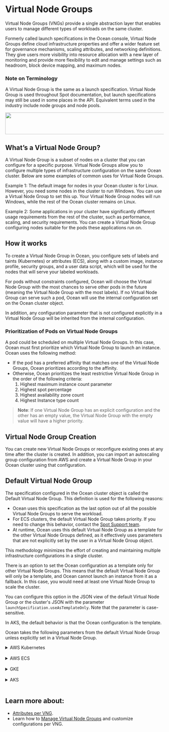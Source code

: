 # Virtual Node Groups

Virtual Node Groups (VNGs) provide a single abstraction layer that enables users to manage different types of workloads on the same cluster.

Formerly called launch specifications in the Ocean console, Virtual Node Groups define cloud infrastructure properties and offer a wider feature set for governance mechanisms, scaling attributes, and networking definitions. They give users more visibility into resource allocation with a new layer of monitoring and provide more flexibility to edit and manage settings such as headroom, block device mapping, and maximum nodes.

### Note on Terminology

A Virtual Node Group is the same as a launch specification. Virtual Node Group is used throughout Spot documentation, but launch specifications may still be used in some places in the API. Equivalent terms used in the industry include node groups and node pools.

<img src="/ocean/_media/features-vngs-01.png" width="578" height="69" />

## What’s a Virtual Node Group?

A Virtual Node Group is a subset of nodes on a cluster that you can configure for a specific purpose. Virtual Node Groups allow you to configure multiple types of infrastructure configuration on the same Ocean cluster. Below are some examples of common uses for Virtual Node Groups.

Example 1: The default image for nodes in your Ocean cluster is for Linux. However, you need some nodes in the cluster to run Windows. You can use a Virtual Node Group to set this up. Your Virtual Node Group nodes will run Windows, while the rest of the Ocean cluster remains on Linux.

Example 2: Some applications in your cluster have significantly different usage requirements from the rest of the cluster, such as performance, scaling, and security requirements. You can create a Virtual Node Group configuring nodes suitable for the pods these applications run on.

## How it works

To create a Virtual Node Group in Ocean, you configure sets of labels and taints (Kubernetes) or attributes (ECS), along with a custom image, instance profile, security groups, and a user data script, which will be used for the nodes that will serve your labeled workloads.

For pods without constraints configured, Ocean will choose the Virtual Node Group with the most chances to serve other pods in the future (meaning the Virtual Node Group with the most labels). If no Virtual Node Group can serve such a pod, Ocean will use the internal configuration set on the Ocean cluster object.

In addition, any configuration parameter that is not configured explicitly in a Virtual Node Group will be inherited from the internal configuration.

### Prioritization of Pods on Virtual Node Groups

A pod could be scheduled on multiple Virtual Node Groups. In this case, Ocean must first prioritize which Virtual Node Group to launch an instance. Ocean uses the following method:

- If the pod has a preferred affinity that matches one of the Virtual Node Groups, Ocean prioritizes according to the affinity.
- Otherwise, Ocean prioritizes the least restrictive Virtual Node Group in the order of the following criteria:
  1. Highest maximum instance count parameter
  2. Highest spot percentage
  3. Highest availability zone count
  4. Highest Instance type count

> **Note**: If one Virtual Node Group has an explicit configuration and the other has an empty value, the Virtual Node Group with the empty value will have a higher priority.

## Virtual Node Group Creation

You can create new Virtual Node Groups or reconfigure existing ones at any time after the cluster is created. In addition, you can import an autoscaling group configuration from AWS and create a Virtual Node Group in your Ocean cluster using that configuration.

## Default Virtual Node Group

The specification configured in the Ocean cluster object is called the Default Virtual Node Group. This definition is used for the following reasons:

- Ocean uses this specification as the last option out of all the possible Virtual Node Groups to serve the workload.
- For ECS clusters, the default Virtual Node Group takes priority. If you need to change this behavior, contact the [Spot Support team](https://spot.io/support/).
- At runtime, Ocean uses this default Virtual Node Group as a template for the other Virtual Node Groups defined, as it effectively uses parameters that are not explicitly set by the user in a Virtual Node Group object.

This methodology minimizes the effort of creating and maintaining multiple infrastructure configurations in a single cluster.

There is an option to set the Ocean configuration as a template only for other Virtual Node Groups. This means that the default Virtual Node Group will only be a template, and Ocean cannot launch an instance from it as a fallback. In this case, you would need at least one Virtual Node Group to scale the cluster.

You can configure this option in the JSON view of the default Virtual Node Group or the cluster's JSON with the parameter `launchSpecification.useAsTemplateOnly`. Note that the parameter is case-sensitive.

In AKS, the default behavior is that the Ocean configuration is the template.

Ocean takes the following parameters from the default Virtual Node Group unless explicitly set in a Virtual Node Group.

<details>
  <summary markdown="span">AWS Kubernetes</summary>

- Image
- Instance profile
- Instance types
- Minimum nodes per VNG
- Root volume size
- Security groups
- Subnets
- Tags
- User data

</details><br>

<details>
  <summary markdown="span">AWS ECS</summary>

- Block device mapping
- Image
- Instance profile
- Instance types
- Root volume size
- Security groups
- Subnets
- Tags
- User data

</details><br>

<details>
  <summary markdown="span">GKE</summary>

- Availability zone
- Image
- Instance types
- Minimum nodes per VNG
- Root volume size

</details><br>


<details>
  <summary markdown="span">AKS</summary>

 - Kubernetes Version
 - Automatic and Advanced VM Size Selection
 - Availability zone (1,2,3 +0 )
 - Root volume type
 - OS SKU type
 - Max pods per VM

 </details><br> 


## Learn more about:

- [Attributes per VNG](ocean/features/vngs/attributes-and-actions-per-vng).
- Learn how to [Manage Virtual Node Groups](ocean/tutorials/manage-virtual-node-groups.md) and customize configurations per VNG.
